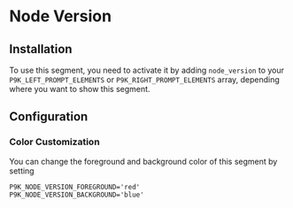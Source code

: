 # Node Version

## Installation

To use this segment, you need to activate it by adding `node_version` to your
`P9K_LEFT_PROMPT_ELEMENTS` or `P9K_RIGHT_PROMPT_ELEMENTS` array, depending
where you want to show this segment.

## Configuration

### Color Customization

You can change the foreground and background color of this segment by setting
```
P9K_NODE_VERSION_FOREGROUND='red'
P9K_NODE_VERSION_BACKGROUND='blue'
```